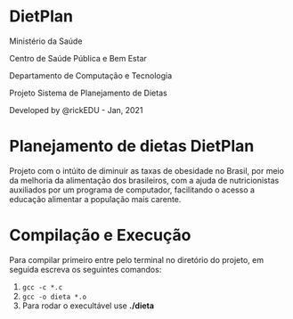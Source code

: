 # DietPlan

Ministério da Saúde

Centro de Saúde Pública e Bem Estar

Departamento de Computação e Tecnologia 

Projeto Sistema de Planejamento de Dietas  

Developed by @rickEDU - Jan, 2021

# Planejamento de dietas DietPlan

Projeto com o intúito de diminuir as taxas de obesidade no Brasil, por meio da melhoria da alimentação dos brasileiros, com a ajuda de nutricionistas auxiliados por um programa de computador, facilitando o acesso a educação alimentar a população mais carente.

# Compilação e Execução
Para compilar primeiro entre pelo terminal no diretório do projeto, em seguida escreva os seguintes comandos:
1. ``` gcc -c *.c ```
2. ``` gcc -o dieta *.o ```
3. Para rodar o execultável use **./dieta**
